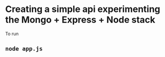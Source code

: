 # Creating a simple api experimenting the Mongo + Express + Node stack 

To run

## `node app.js`



